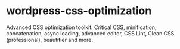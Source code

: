 # wordpress-css-optimization
Advanced CSS optimization toolkit. Critical CSS, minification, concatenation, async loading, advanced editor, CSS Lint, Clean CSS (professional), beautifier and more.
